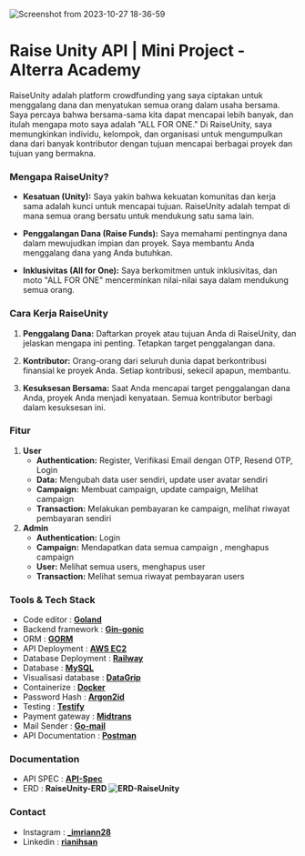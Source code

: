 ![Screenshot from 2023-10-27 18-36-59](https://github.com/RianIhsan/raise-unity/assets/93025581/c3658c13-fcae-4954-8770-f71169cb17a2)

# Raise Unity API | Mini Project - Alterra Academy


RaiseUnity adalah platform crowdfunding yang saya ciptakan untuk menggalang dana dan menyatukan semua orang dalam usaha bersama. Saya percaya bahwa bersama-sama kita dapat mencapai lebih banyak, dan itulah mengapa moto saya adalah "ALL FOR ONE." Di RaiseUnity, saya memungkinkan individu, kelompok, dan organisasi untuk mengumpulkan dana dari banyak kontributor dengan tujuan mencapai berbagai proyek dan tujuan yang bermakna.

### Mengapa RaiseUnity?

- **Kesatuan (Unity):** Saya yakin bahwa kekuatan komunitas dan kerja sama adalah kunci untuk mencapai tujuan. RaiseUnity adalah tempat di mana semua orang bersatu untuk mendukung satu sama lain.

- **Penggalangan Dana (Raise Funds):** Saya memahami pentingnya dana dalam mewujudkan impian dan proyek. Saya membantu Anda menggalang dana yang Anda butuhkan.

- **Inklusivitas (All for One):** Saya berkomitmen untuk inklusivitas, dan moto "ALL FOR ONE" mencerminkan nilai-nilai saya dalam mendukung semua orang.

### Cara Kerja RaiseUnity

1. **Penggalang Dana:** Daftarkan proyek atau tujuan Anda di RaiseUnity, dan jelaskan mengapa ini penting. Tetapkan target penggalangan dana.

2. **Kontributor:** Orang-orang dari seluruh dunia dapat berkontribusi finansial ke proyek Anda. Setiap kontribusi, sekecil apapun, membantu.

3. **Kesuksesan Bersama:** Saat Anda mencapai target penggalangan dana Anda, proyek Anda menjadi kenyataan. Semua kontributor berbagi dalam kesuksesan ini.


### Fitur

1. **User**
    - **Authentication:** Register, Verifikasi Email dengan OTP, Resend OTP, Login
    - **Data:** Mengubah data user sendiri, update user avatar sendiri
    - **Campaign:** Membuat campaign, update campaign, Melihat campaign
    - **Transaction:** Melakukan pembayaran ke campaign, melihat riwayat pembayaran sendiri
2. **Admin**
    - **Authentication:** Login
    - **Campaign:** Mendapatkan data semua campaign , menghapus campaign
    - **User:** Melihat semua users, menghapus user
    - **Transaction:** Melihat semua riwayat pembayaran users

### Tools & Tech Stack
- Code editor : **[Goland](https://www.jetbrains.com/go/promo/?source=google&medium=cpc&campaign=APAC_en_ASIA_GoLand_Branded&term=goland&content=438684701950&gad=1&gclid=CjwKCAjw7oeqBhBwEiwALyHLM7742vhefNryohMUVF9QMS7bV67UL601AoyxQRcFaLw_PSIZMHS6YBoCveMQAvD_BwE)**
- Backend framework :   **[Gin-gonic](https://github.com/gin-gonic/gin)**
- ORM : **[GORM](https://gorm.io/)**
- API Deployment : **[AWS EC2](https://aws.amazon.com/id/pm/ec2/?trk=361ccc4f-68c4-4038-bf6c-0586bee109dc&sc_channel=ps&ef_id=CjwKCAjw7oeqBhBwEiwALyHLM5HCzj7t4fM_tB_TBYRaqbqt-hVPA7VcRJpbjXc0lvPaTPsEUAAZWBoCCOEQAvD_BwE:G:s&s_kwcid=AL!4422!3!476956795566!e!!g!!aws%20ec2!11543056243!112002963829)**
- Database Deployment : **[Railway](railway.app)**
- Database : **[MySQL](https://mysql.com)**
- Visualisasi database : **[DataGrip](https://www.jetbrains.com/datagrip)**
- Containerize : **[Docker](https://www.docker.com)**
- Password Hash : **[Argon2id](https://github.com/alexedwards/argon2id)**
- Testing : **[Testify](https://github.com/stretchr/testify)**
- Payment gateway : **[Midtrans](https://midtrans.com)**
- Mail Sender : **[Go-mail](https://github.com/wneessen/go-mail)**
- API Documentation : **[Postman](https://www.postman.com)**

### Documentation
- API SPEC : **[API-Spec](https://documenter.getpostman.com/view/26712635/2s9YXcdQMa)**
- ERD : **RaiseUnity-ERD ![ERD-RaiseUnity](https://github.com/RianIhsan/raise-unity/assets/93025581/11c6742b-d7a5-41c9-bbd5-478c203dd359)**


### Contact
- Instagram : **[_imriann28](https://www.instagram.com/_imriann28)**
- Linkedin : **[rianihsan](https://www.linkedin.com/in/rianihsan/)**





